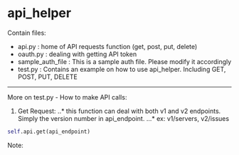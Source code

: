 # api_helper

Contain files:
* api.py : home of API requests function (get, post, put, delete)
* oauth.py : dealing with getting API token
* sample_auth_file : This is a sample auth file. Please modify it accordingly 
* test.py : Contains an example on how to use api_helper. Including GET, POST, PUT, DELETE

----
More on test.py - How to make API calls:

1. Get Request: 
..* this function can deal with both v1 and v2 endpoints. Simply the version number in api_endpoint.
...* ex: v1/servers, v2/issues
```python
self.api.get(api_endpoint)
```
Note:
